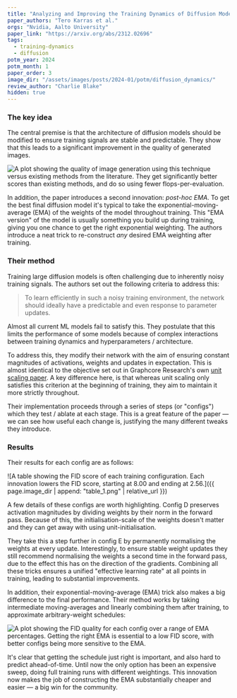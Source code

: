 ```yaml
---
title: "Analyzing and Improving the Training Dynamics of Diffusion Models"
paper_authors: "Tero Karras et al."
orgs: "Nvidia, Aalto University"
paper_link: "https://arxiv.org/abs/2312.02696"
tags:
  - training-dynamics
  - diffusion
potm_year: 2024
potm_month: 1
paper_order: 3
image_dir: "/assets/images/posts/2024-01/potm/diffusion_dynamics/"
review_author: "Charlie Blake"
hidden: true
---
```


### The key idea

The central premise is that the architecture of diffusion models should be modified to ensure training signals are stable and predictable. They show that this leads to a significant improvement in the quality of generated images.

<img class="constrained_img" src="{{ page.image_dir | append: 'figure_1.png' | relative_url }}" alt="A plot showing the quality of image generation using this technique versus existing methods from the literature. They get significantly better scores than existing methods, and do so using fewer flops-per-evaluation.">

In addition, the paper introduces a second innovation: _post-hoc EMA_. To get the best
final diffusion model it's typical to take the exponential-moving-average (EMA) of
the weights of the model throughout training. This "EMA version" of the model is usually
something you build up during training, giving you one chance to get the right exponential weighting. The authors introduce a neat trick to re-construct _any_ desired EMA weighting after training.

### Their method

Training large diffusion models is often challenging due to inherently noisy training signals. The authors set out the following criteria to address this:

> To learn efficiently in such a noisy training environment, the network should ideally have a predictable and even response to parameter updates.

Almost all current ML models fail to satisfy this. They postulate that this limits the performance of some models because of complex interactions between training dynamics and hyperparameters / architecture.

To address this, they modify their network with the aim of ensuring constant magnitudes of activations, weights and updates in expectation. This is almost identical to the objective set out in Graphcore Research's own [unit scaling paper](https://arxiv.org/abs/2303.11257). A key difference here, is that whereas unit scaling only satisfies this criterion at the beginning of training, they aim to maintain it more strictly throughout.

Their implementation proceeds through a series of steps (or "configs") which they test / ablate at each stage. This is a great feature of the paper — we can see how useful each change is, justifying the many different tweaks they introduce.

### Results

Their results for each config are as follows:

![A table showing the FID score of each training configuration. Each innovation lowers the FID score, starting at 8.00 and ending at 2.56.]({{ page.image_dir | append: "table_1.png" | relative_url }})

A few details of these configs are worth highlighting. Config D preserves activation magnitudes by dividing weights by their norm in the forward pass. Because of this, the initialisation-scale of the weights doesn't matter and they can get away with using unit-initialisation.

They take this a step further in config E by permanently normalising the weights at every update. Interestingly, to ensure stable weight updates they still recommend normalising the weights a second time in the forward pass, due to the effect this has on the direction of the gradients. Combining all these tricks ensures a unified "effective learning rate" at all points in training, leading to substantial improvements.

In addition, their exponential-moving-average (EMA) trick also makes a big difference to the final performance. Their method works by taking intermediate moving-averages and linearly combining them after training, to approximate arbitrary-weight schedules:

<img class="constrained_img" src="{{ page.image_dir | append: 'figure_.png' | relative_url }}" alt="A plot showing the FID quality for each config over a range of EMA percentages. Getting the right EMA is essential to a low FID score, with better configs being more sensitive to the EMA.">

It's clear that getting the schedule just right is important, and also hard to predict ahead-of-time. Until now the only option has been an expensive sweep, doing full training runs with different weightings. This innovation now makes the job of constructing the EMA substantially cheaper and easier — a big win for the community.
